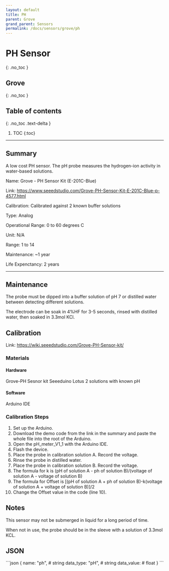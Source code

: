 ```yaml
---
layout: default
title: PH
parent: Grove
grand_parent: Sensors
permalink: /docs/sensors/grove/ph
---
```


# PH Sensor
{: .no_toc }
## Grove
{: .no_toc }

## Table of contents
{: .no_toc .text-delta }

1. TOC
{:toc}

---

## Summary

A low cost PH sensor. The pH probe measures the hydrogen-ion activity in water-based solutions. 

Name: Grove - PH Sensor Kit (E-201C-Blue)

Link: https://www.seeedstudio.com/Grove-PH-Sensor-Kit-E-201C-Blue-p-4577.html

Calibration: Calibrated against 2 known buffer solutions 

Type: Analog 

Operational Range: 0 to 60 degrees C

Unit: N/A

Range: 1 to 14 

Maintenance: ~1 year

Life Expenctancy: 2 years 

---
## Maintenance 

The probe must be dipped into a buffer solution of pH 7 or distilled water between detecting different solutions.

The electrode can be soak in 4%HF for 3-5 seconds, rinsed with distilled water, then soaked in 3.3mol KCl. 

## Calibration 

Link: https://wiki.seeedstudio.com/Grove-PH-Sensor-kit/

### Materials 
#### Hardware
Grove-PH Sesnor kit
Seeeduino Lotus
2 solutions with known pH 

#### Software 
Arduino IDE

### Calibration Steps
1. Set up the Arduino.
2. Download the demo code from the link in the summary and paste the whole file into the root of the Arduino. 
3. Open the pH_meter_V1_1 with the Arduino IDE.
4. Flash the device. 
5. Place the probe in calibration solution A. Record the voltage.
6. Rinse the probe in distilled water.
7. Place the probe in calibration solution B. Record the voltage. 
8. The formula for k is (pH of solution A - ph of solution B)/(voltage of solution A - voltage of solution B)
9. The formula for Offset is [(pH of solution A + ph of solution B)-k(voltage of solution A + voltage of solution B)]/2
10. Change the Offset value in the code (line 10). 

## Notes
This sensor may not be submerged in liquid for a long period of time. 

When not in use, the probe should be in the sleeve with a solution of 3.3mol KCL.

## JSON 

<div class="code-example" markdown="1">
```json
{
  name: "ph",       # string
  data_type: "pH",  # string
  data_value:       # float
}
```
</div>

<!-- {% highlight markdown %}
```js
// Javascript code with syntax highlighting.
var fun = function lang(l) {
  dateformat.i18n = require('./lang/' + l)
  return true;
}
```
{% endhighlight %} -->

<!-- --- -->

<!-- ## Code blocks with rendered examples

To demonstrate front end code, sometimes it's useful to show a rendered example of that code. After including the styles from your project that you'll need to show the rendering, you can use a `<div>` with the `code-example` class, followed by the code block syntax. If you want to render your output with Markdown instead of HTML, use the `markdown="1"` attribute to tell Jekyll that the code you are rendering will be in Markdown format... This is about to get meta...

<div class="code-example" markdown="1">

<div class="code-example" markdown="1">

[Link button](http://example.com/){: .btn }

</div>
```markdown
[Link button](http://example.com/){: .btn }
```

</div>
{% highlight markdown %}
<div class="code-example" markdown="1">

[Link button](http://example.com/){: .btn }

</div>
```markdown
[Link button](http://example.com/){: .btn }
```
{% endhighlight %} -->
